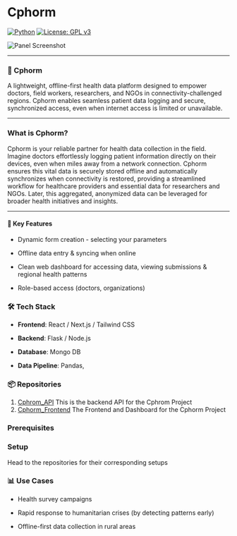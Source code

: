 # Cphorm
[![Python](https://img.shields.io/badge/python-3.10-blue.svg)](https://www.python.org/)
[![License: GPL v3](https://img.shields.io/badge/License-GPLv3-blue.svg)](LICENSE)


![Panel Screenshot](utiles/Panel.png)


---

### 🧬 Cphorm

A lightweight, offline-first health data platform designed to empower doctors, field workers, researchers, and NGOs in connectivity-challenged regions. Cphorm enables seamless patient data logging and secure, synchronized access, even when internet access is limited or unavailable.

---

### What is Cphorm?

Cphorm is your reliable partner for health data collection in the field. Imagine doctors effortlessly logging patient information directly on their devices, even when miles away from a network connection. Cphorm ensures this vital data is securely stored offline and automatically synchronizes when connectivity is restored, providing a streamlined workflow for healthcare providers and essential data for researchers and NGOs. Later, this aggregated, anonymized data can be leveraged for broader health initiatives and insights.

---

#### 🚀 Key Features

* Dynamic form creation - selecting your parameters 

* Offline data entry & syncing when online

* Clean web dashboard for accessing data, viewing submissions & regional health patterns 

* Role-based access (doctors, organizations)

### 🛠️ Tech Stack
* __Frontend__: React / Next.js / Tailwind CSS

* __Backend__: Flask / Node.js

* __Database__: Mongo DB

* __Data Pipeline__: Pandas,

### 📦 Repositories 
1. [Cphrom_API](https://github.com/STACK-42/Cphorm_be) This is the backend API for the Cphrom Project
2. [Cphorm_Frontend](https://github.com/STACK-42/Cphorm_fe) The Frontend and Dashboard for the Cphorm Project

### Prerequisites


### Setup
Head to the repositories for their corresponding setups 

### 📊 Use Cases

- Health survey campaigns

- Rapid response to humanitarian crises (by detecting patterns early)

- Offline-first data collection in rural areas
